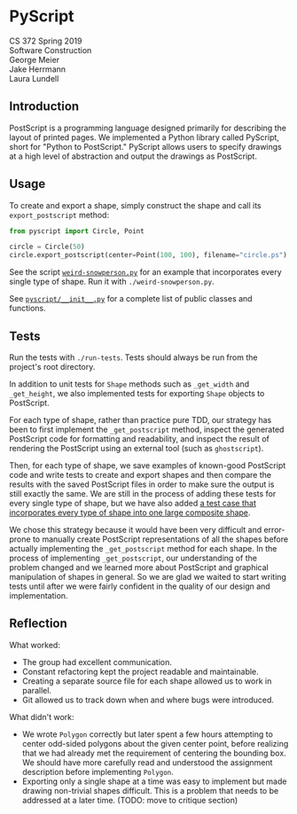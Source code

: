 # PyScript

CS 372 Spring 2019\
Software Construction\
George Meier\
Jake Herrmann\
Laura Lundell

## Introduction

PostScript is a programming language designed primarily for describing the
layout of printed pages. We implemented a Python library called PyScript, short
for "Python to PostScript." PyScript allows users to specify drawings at a high
level of abstraction and output the drawings as PostScript.

## Usage

To create and export a shape, simply construct the shape and call its
`export_postscript` method:

```python
from pyscript import Circle, Point

circle = Circle(50)
circle.export_postscript(center=Point(100, 100), filename="circle.ps")
```

See the script [`weird-snowperson.py`](weird-snowperson.py) for an example that
incorporates every single type of shape. Run it with `./weird-snowperson.py`.

See [`pyscript/__init__.py`](pyscript/__init__.py) for a complete list of
public classes and functions.

## Tests

Run the tests with `./run-tests`. Tests should always be run from the project's
root directory.

In addition to unit tests for `Shape` methods such as `_get_width` and
`_get_height`, we also implemented tests for exporting `Shape` objects to
PostScript.

For each type of shape, rather than practice pure TDD, our strategy has been to
first implement the `_get_postscript` method, inspect the generated PostScript
code for formatting and readability, and inspect the result of rendering the
PostScript using an external tool (such as `ghostscript`).

Then, for each type of shape, we save examples of known-good PostScript code
and write tests to create and export shapes and then compare the results with
the saved PostScript files in order to make sure the output is still exactly
the same. We are still in the process of adding these tests for every single
type of shape, but we have also added [a test case that incorporates every type
of shape into one large composite shape](tests/test_all_shapes.py).

We chose this strategy because it would have been very difficult and
error-prone to manually create PostScript representations of all the shapes
before actually implementing the `_get_postscript` method for each shape. In
the process of implementing `_get_postscript`, our understanding of the problem
changed and we learned more about PostScript and graphical manipulation of
shapes in general. So we are glad we waited to start writing tests until after
we were fairly confident in the quality of our design and implementation.

## Reflection

What worked:

- The group had excellent communication.
- Constant refactoring kept the project readable and maintainable.
- Creating a separate source file for each shape allowed us to work in
  parallel.
- Git allowed us to track down when and where bugs were introduced.

What didn't work:

- We wrote `Polygon` correctly but later spent a few hours attempting to center
  odd-sided polygons about the given center point, before realizing that we had
  already met the requirement of centering the bounding box. We should have
  more carefully read and understood the assignment description before
  implementing `Polygon`.
- Exporting only a single shape at a time was easy to implement but made
  drawing non-trivial shapes difficult. This is a problem that needs to be
  addressed at a later time. (TODO: move to critique section)
